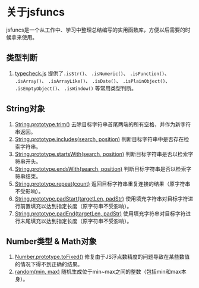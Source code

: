 # 关于jsfuncs

jsfuncs是一个从工作中、学习中整理总结编写的实用函数库，方便以后需要的时候拿来使用。

## 类型判断

1. [typecheck.js](./scripts/typecheck.js) 提供了`.isStr()`、 `.isNumeric()`、 `.isFunction()`、 `.isArray()`、 `.isArrayLike()`、 `.isDate()`、 `.isPlainObject()`、 `.isEmptyObject()`、 `.isWindow()` 等常用类型判断。
 
## String对象

1. [String.prototype.trim()](./scripts/String.js) 去除目标字符串首尾两端的所有空格，并作为新字符串返回。
1. [String.prototype.includes(search, position)](./scripts/String.js) 判断目标字符串中是否存在检索字符串。
1. [String.prototype.startsWith(search, position)](./scripts/String.js) 判断目标字符串是否以检索字符串开头。
1. [String.prototype.endsWith(search, position)](./scripts/String.js) 判断目标字符串是否以检索字符串结束。
1. [String.prototype.repeat(count)](./scripts/String.js) 返回目标字符串重复连接的结果（原字符串不受影响）。
1. [String.prototype.padStart(targetLen, padStr)](./scripts/String.js) 使用填充字符串对目标字符进行前置填充以达到指定长度（原字符串不受影响）。
1. [String.prototype.padEnd(targetLen, padStr)](./scripts/String.js) 使用填充字符串对目标字符进行末尾填充以达到指定长度（原字符串不受影响）。

## Number类型 & Math对象

1. [Number.prototype.toFixed()](./scripts/Number&Math.js#L2) 修复由于JS浮点数精度的问题导致在某些数值的情况下得不到正确的结果。
2. [random(min, max)](./scripts/Number&Math.js#L66) 随机生成位于min~max之间的整数（包括min和max本身）。

